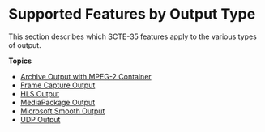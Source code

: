 # Supported Features by Output Type<a name="processing-applicability-by-output-type"></a>

This section describes which SCTE\-35 features apply to the various types of output\. 

**Topics**
+ [Archive Output with MPEG\-2 Container](archive-output-with-mpeg-2-container.md)
+ [Frame Capture Output](framecapture-output.md)
+ [HLS Output](hls-output.md)
+ [MediaPackage Output](mediapackage-output.md)
+ [Microsoft Smooth Output](ms-smooth-output.md)
+ [UDP Output](udp-ts-output.md)